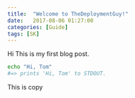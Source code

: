 ```yaml
---
title:  "Welcome to TheDeploymentGuy!"
date:   2017-08-06 01:27:00
categories: [Guide]
tags: [SK]
---
```


Hi This is my first blog post.


``` sh
echo "Hi, Tom"
#=> prints 'Hi, Tom' to STDOUT.
```

This is copy 
